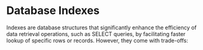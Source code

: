 # Database Indexes

Indexes are database structures that significantly enhance the efficiency of data retrieval operations, such as SELECT queries, by facilitating faster lookup of specific rows or records. However, they come with trade-offs:
